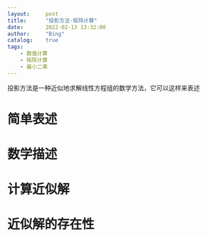 ```yaml
---
layout:     post
title:      "投影方法-矩阵计算"
date:       2022-02-13 13:32:00
author:     "Bing"
catalog:    true
tags:
    - 数值计算
    - 矩阵计算
    - 最小二乘
---
```


投影方法是一种近似地求解线性方程组的数学方法，它可以这样来表述
# 简单表述

# 数学描述

# 计算近似解

# 近似解的存在性